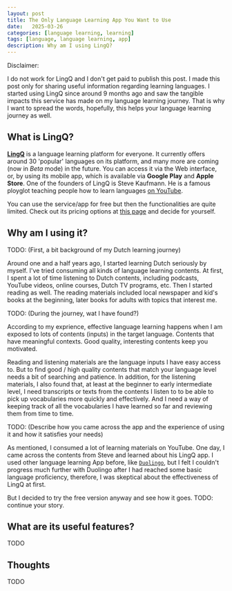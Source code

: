 ```yaml
---
layout: post
title: The Only Language Learning App You Want to Use
date:   2025-03-26
categories: [language learning, learning]
tags: [language, language learning, app]
description: Why am I using LingQ?
---
```


Disclaimer:

I do not work for LingQ and I don't get paid to publish this post. I made this post only for sharing useful information regarding learning languages.
I started using LingQ since around 9 months ago and saw the tangible impacts this service has made on my language learning journey. That is why I want
to spread the words, hopefully, this helps your language learning journey as well.


## What is LingQ?

[**LingQ**][1] is a language learning platform for everyone. It currently offers around 30 'popular' languages on its platform, and many more are coming (now in *Beta* mode) in the future.
You can access it via the Web interface, or, by using its mobile app, which is available via **Google Play** and **Apple Store**. One of the founders of LingQ is Steve Kaufmann. He is a famous
ployglot teaching people how to learn languages [on YouTube][lingosteve].

You can use the service/app for free but then the functionalities are quite limited. Check out its pricing options at [this page][price] and decide for yourself.


## Why am I using it?

TODO: (First, a bit background of my Dutch learning journey)

Around one and a half years ago, I started learning Dutch seriously by myself. I've tried consuming all kinds of language learning contents. At first,
I spent a lot of time listening to Dutch contents, including podcasts, YouTube videos, online courses, Dutch TV programs, etc. Then I started reading
as well. The reading materials included local newspaper and kid's books at the beginning, later books for adults with topics that interest me.

TODO: (During the journey, wat I have found?)

According to my exprience, effective language learning happens when I am exposed to lots of contents (inputs) in the target language. Contents that have meaningful
contexts. Good quality, interesting contents keep you motivated.

Reading and listening materials are the language inputs I have easy access to. But to find good / high quality contents that match your language level needs a bit of
searching and patience. In addition, for the listening materials, I also found that, at least at the beginner to early intermediate level, I need transcripts or texts
from the contents I listen to to be able to pick up vocabularies more quickly and effectively. And I need a way of keeping track of all the vocabularies I have learned
so far and reviewing them from time to time.

TODO: (Describe how you came across the app and the experience of using it and how it satisfies your needs)

As mentioned, I consumed a lot of learning materials on YouTube. One day, I came across the contents from Steve and learned about his LingQ app. I used other language
learning App before, like [`Duolingo`][duolingo], but I felt I couldn't progress much further with Duolingo after I had reached some basic language proficiency,
therefore, I was skeptical about the effectiveness of LingQ at first.

But I decided to try the free version anyway and see how it goes.
TODO: continue your story.


## What are its useful features?
TODO


## Thoughts
TODO


[1]: https://www.lingq.com
[price]: https://www.lingq.com/en/signup/
[lingosteve]: https://www.youtube.com/@Thelinguist
[duolingo]: https://www.duolingo.com/
